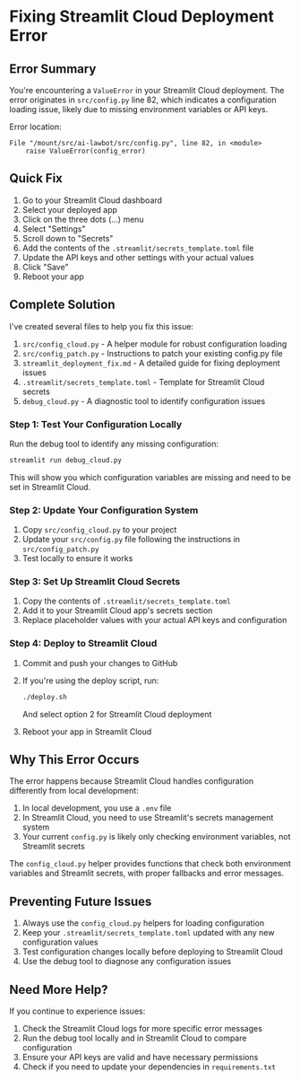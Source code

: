 # Fixing Streamlit Cloud Deployment Error

## Error Summary

You're encountering a `ValueError` in your Streamlit Cloud deployment. The error originates in `src/config.py` line 82, which indicates a configuration loading issue, likely due to missing environment variables or API keys.

Error location:
```
File "/mount/src/ai-lawbot/src/config.py", line 82, in <module>
    raise ValueError(config_error)
```

## Quick Fix

1. Go to your Streamlit Cloud dashboard
2. Select your deployed app
3. Click on the three dots (...) menu
4. Select "Settings"
5. Scroll down to "Secrets"
6. Add the contents of the `.streamlit/secrets_template.toml` file
7. Update the API keys and other settings with your actual values
8. Click "Save"
9. Reboot your app

## Complete Solution

I've created several files to help you fix this issue:

1. `src/config_cloud.py` - A helper module for robust configuration loading
2. `src/config_patch.py` - Instructions to patch your existing config.py file
3. `streamlit_deployment_fix.md` - A detailed guide for fixing deployment issues
4. `.streamlit/secrets_template.toml` - Template for Streamlit Cloud secrets
5. `debug_cloud.py` - A diagnostic tool to identify configuration issues

### Step 1: Test Your Configuration Locally

Run the debug tool to identify any missing configuration:

```bash
streamlit run debug_cloud.py
```

This will show you which configuration variables are missing and need to be set in Streamlit Cloud.

### Step 2: Update Your Configuration System

1. Copy `src/config_cloud.py` to your project
2. Update your `src/config.py` file following the instructions in `src/config_patch.py`
3. Test locally to ensure it works

### Step 3: Set Up Streamlit Cloud Secrets

1. Copy the contents of `.streamlit/secrets_template.toml`
2. Add it to your Streamlit Cloud app's secrets section
3. Replace placeholder values with your actual API keys and configuration

### Step 4: Deploy to Streamlit Cloud

1. Commit and push your changes to GitHub
2. If you're using the deploy script, run:
   ```bash
   ./deploy.sh
   ```
   And select option 2 for Streamlit Cloud deployment

3. Reboot your app in Streamlit Cloud

## Why This Error Occurs

The error happens because Streamlit Cloud handles configuration differently from local development:

1. In local development, you use a `.env` file
2. In Streamlit Cloud, you need to use Streamlit's secrets management system
3. Your current `config.py` is likely only checking environment variables, not Streamlit secrets

The `config_cloud.py` helper provides functions that check both environment variables and Streamlit secrets, with proper fallbacks and error messages.

## Preventing Future Issues

1. Always use the `config_cloud.py` helpers for loading configuration
2. Keep your `.streamlit/secrets_template.toml` updated with any new configuration values
3. Test configuration changes locally before deploying to Streamlit Cloud
4. Use the debug tool to diagnose any configuration issues

## Need More Help?

If you continue to experience issues:

1. Check the Streamlit Cloud logs for more specific error messages
2. Run the debug tool locally and in Streamlit Cloud to compare configuration
3. Ensure your API keys are valid and have necessary permissions
4. Check if you need to update your dependencies in `requirements.txt` 